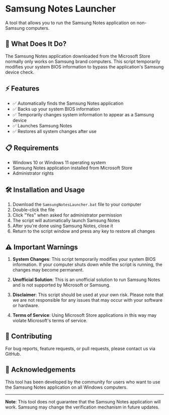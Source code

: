 # Samsung Notes Launcher

A tool that allows you to run the Samsung Notes application on non-Samsung computers.

## 🚀 What Does It Do?

The Samsung Notes application downloaded from the Microsoft Store normally only works on Samsung brand computers. This script temporarily modifies your system BIOS information to bypass the application's Samsung device check.

## ⚡ Features

- ✅ Automatically finds the Samsung Notes application
- ✅ Backs up your system BIOS information
- ✅ Temporarily changes system information to appear as a Samsung device
- ✅ Launches Samsung Notes
- ✅ Restores all system changes after use

## 📋 Requirements

- Windows 10 or Windows 11 operating system
- Samsung Notes application installed from Microsoft Store
- Administrator rights

## 🛠️ Installation and Usage

1. Download the `SamsungNotesLauncher.bat` file to your computer
2. Double-click the file
3. Click "Yes" when asked for administrator permission
4. The script will automatically launch Samsung Notes
5. After you're done using Samsung Notes, close it
6. Return to the script window and press any key to restore all changes

## ⚠️ Important Warnings

1. **System Changes**: This script temporarily modifies your system BIOS information. If your computer shuts down while the script is running, the changes may become permanent.

2. **Unofficial Solution**: This is an unofficial solution to run Samsung Notes and is not supported by Microsoft or Samsung.

3. **Disclaimer**: This script should be used at your own risk. Please note that we are not responsible for any issues that may occur with your software or hardware.

4. **Terms of Service**: Using Microsoft Store applications in this way may violate Microsoft's terms of service.

## 🤝 Contributing

For bug reports, feature requests, or pull requests, please contact us via GitHub.



## 🙏 Acknowledgements

This tool has been developed by the community for users who want to use the Samsung Notes application on all Windows computers.

---

**Note**: This tool does not guarantee that the Samsung Notes application will work. Samsung may change the verification mechanism in future updates.
